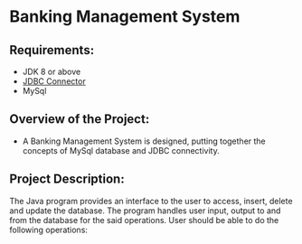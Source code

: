 # Banking Management System 
## Requirements:
- JDK 8 or above
- <a href="https://dev.mysql.com/downloads/connector/j/">JDBC Connector</a>
- MySql
## Overview of the Project: 
- A Banking Management System is designed, putting together the concepts of MySql database and JDBC connectivity.

## Project Description:

The Java program provides an interface to the user to access, insert, delete and update the database. The program handles user input, output to and from the database for the said operations. User should be able to do the following operations:

